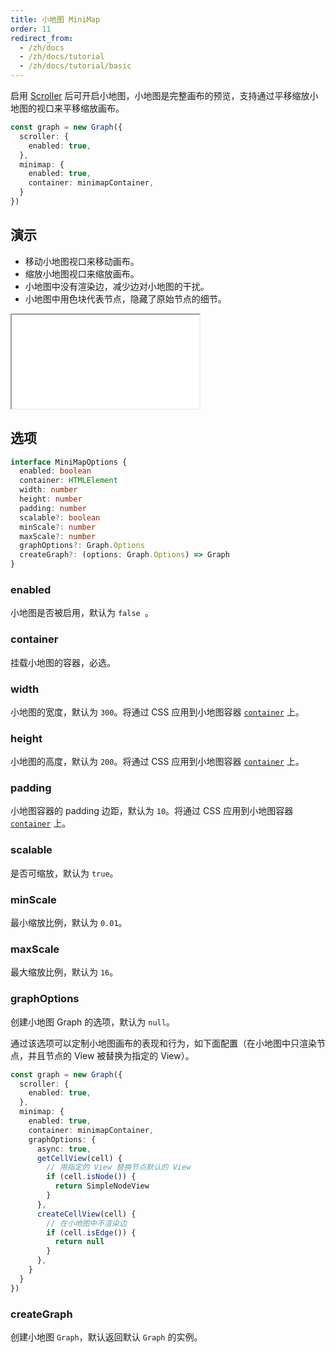 ```yaml
---
title: 小地图 MiniMap
order: 11
redirect_from:
  - /zh/docs
  - /zh/docs/tutorial
  - /zh/docs/tutorial/basic
---
```


启用 [Scroller](/zh/docs/tutorial/basic/scroller) 后可开启小地图，小地图是完整画布的预览，支持通过平移缩放小地图的视口来平移缩放画布。

```ts
const graph = new Graph({
  scroller: {
    enabled: true,
  },
  minimap: {
    enabled: true,
    container: minimapContainer,
  }
})
```

## 演示

- 移动小地图视口来移动画布。
- 缩放小地图视口来缩放画布。
- 小地图中没有渲染边，减少边对小地图的干扰。
- 小地图中用色块代表节点，隐藏了原始节点的细节。

<iframe src="/demos/tutorial/basic/minimap/playground"></iframe>

## 选项

```ts
interface MiniMapOptions {
  enabled: boolean 
  container: HTMLElement 
  width: number   
  height: number  
  padding: number  
  scalable?: boolean 
  minScale?: number
  maxScale?: number
  graphOptions?: Graph.Options
  createGraph?: (options: Graph.Options) => Graph
}
```

### enabled

小地图是否被启用，默认为 `false `。

### container 
 
挂载小地图的容器，必选。

### width

小地图的宽度，默认为 `300`。将通过 CSS 应用到小地图容器 [`container`](#container) 上。

### height

小地图的高度，默认为 `200`。将通过 CSS 应用到小地图容器 [`container`](#container) 上。

### padding

小地图容器的 padding 边距，默认为 `10`。将通过 CSS 应用到小地图容器 [`container`](#container) 上。

### scalable

是否可缩放，默认为 `true`。

### minScale

最小缩放比例，默认为 `0.01`。

### maxScale

最大缩放比例，默认为 `16`。

### graphOptions

创建小地图 Graph 的选项，默认为 `null`。

通过该选项可以定制小地图画布的表现和行为，如下面配置（在小地图中只渲染节点，并且节点的 View 被替换为指定的 View）。

```ts
const graph = new Graph({
  scroller: {
    enabled: true,
  },
  minimap: {
    enabled: true,
    container: minimapContainer,
    graphOptions: {
      async: true,
      getCellView(cell) {
        // 用指定的 View 替换节点默认的 View
        if (cell.isNode()) {
          return SimpleNodeView
        }
      },
      createCellView(cell) {
        // 在小地图中不渲染边
        if (cell.isEdge()) {
          return null
        }
      },
    }
  }
})
```

### createGraph

创建小地图 `Graph`，默认返回默认 `Graph` 的实例。
